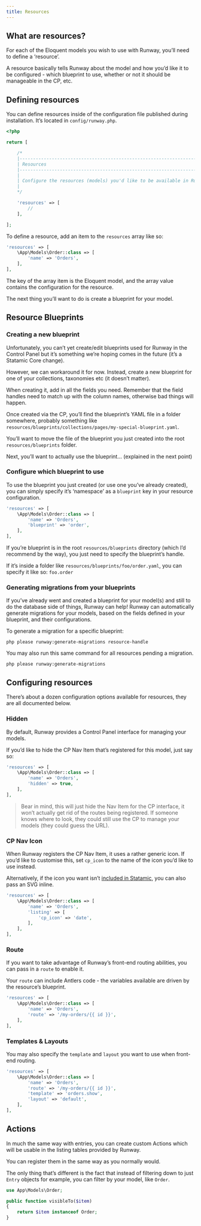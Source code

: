 ```yaml
---
title: Resources
---
```


## What are resources?
For each of the Eloquent models you wish to use with Runway, you’ll need to define a ‘resource’.

A resource basically tells Runway about the model and how you’d like it to be configured - which blueprint to use, whether or not it should be manageable in the CP, etc.

## Defining resources
You can define resources inside of the configuration file published during installation. It’s located in `config/runway.php`.

```php
<?php

return [

    /*
    |--------------------------------------------------------------------------
    | Resources
    |--------------------------------------------------------------------------
    |
    | Configure the resources (models) you'd like to be available in Runway.
    |
    */

    'resources' => [
        //
    ],

];
```

To define a resource, add an item to the `resources` array like so:

```php
'resources' => [
	\App\Models\Order::class => [
		'name' => 'Orders',
	],
],
```

The key of the array item is the Eloquent model, and the array value contains the configuration for the resource.

The next thing you’ll want to do is create a blueprint for your model.

## Resource Blueprints
### Creating a new blueprint
Unfortunately, you can’t yet create/edit blueprints used for Runway in the Control Panel but it’s something we’re hoping comes in the future (it’s a Statamic Core change).

However, we can workaround it for now. Instead, create a new blueprint for one of your collections, taxonomies etc (it doesn’t matter). 

When creating it, add in all the fields you need. Remember that the field handles need to match up with the column names, otherwise bad things will happen. 

Once created via the CP, you’ll find the blueprint’s YAML file in a folder somewhere, probably something like `resources/blueprints/collections/pages/my-special-blueprint.yaml`.

You’ll want to move the file of the blueprint you just created into the root `resources/blueprints` folder.

Next, you’ll want to actually use the blueprint… (explained in the next point)


### Configure which blueprint to use
To use the blueprint you just created (or use one you’ve already created), you can simply specify it’s ‘namespace’ as a `blueprint` key in your resource configuration.

```php
'resources' => [
	\App\Models\Order::class => [
	    'name' => 'Orders',
		'blueprint' => 'order',
	],
],
```

If you’re blueprint is in the root `resources/blueprints` directory (which I’d recommend by the way), you just need to specify the blueprint’s handle.

If it’s inside a folder like `resources/blueprints/foo/order.yaml`, you can specify it like so: `foo.order`


### Generating migrations from your blueprints
If you’ve already went and created a blueprint for your model(s) and still to do the database side of things, Runway can help!
Runway can automatically generate migrations for your models, based on the fields defined in your blueprint, and their configurations.

To generate a migration for a specific blueprint:

```
php please runway:generate-migrations resource-handle
```

You may also run this same command for all resources pending a migration.

```
php please runway:generate-migrations
```


## Configuring resources
There’s about a dozen configuration options available for resources, they are all documented below.

### Hidden
By default, Runway provides a Control Panel interface for managing your models.

If you’d like to hide the CP Nav Item that’s registered for this model, just say so:

```php
'resources' => [
	\App\Models\Order::class => [
	    'name' => 'Orders',
		'hidden' => true,
	],
],
```

> Bear in mind, this will just hide the Nav Item for the CP interface, it won’t actually get rid of the routes being registered. If someone knows where to look, they could still use the CP to manage your models (they could guess the URL).  


### CP Nav Icon
When Runway registers the CP Nav Item, it uses a rather generic icon. If you’d like to customise this, set `cp_icon` to the name of the icon you’d like to use instead.

Alternatively, if the icon you want isn’t [included in Statamic](https://github.com/statamic/cms/tree/3.1/resources/svg), you can also pass an SVG inline.

```php
'resources' => [
	\App\Models\Order::class => [
		'name' => 'Orders',
    	'listing' => [
      		'cp_icon' => 'date',
    	],
	],
],
```


### Route
If you want to take advantage of Runway’s front-end routing abilities, you can pass in a `route` to enable it.

Your `route` can include Antlers code - the variables available are driven by the resource’s blueprint.

```php
'resources' => [
	\App\Models\Order::class => [
	    'name' => 'Orders',
		'route' => '/my-orders/{{ id }}',
	],
],
```


### Templates & Layouts
You may also specify the `template` and `layout` you want to use when front-end routing.

```php
'resources' => [
	\App\Models\Order::class => [
	    'name' => 'Orders',
		'route' => '/my-orders/{{ id }}',
		'template' => 'orders.show',
		'layout' => 'default',
	],
],
```


## Actions
In much the same way with entries, you can create custom Actions which will be usable in the listing tables provided by Runway.

You can register them in the same way as you normally would. 

The only thing that’s different is the fact that instead of filtering down to just `Entry` objects for example, you can filter by your model, like `Order`.

```php
use App\Models\Order;

public function visibleTo($item)
{
    return $item instanceof Order;
}
```
